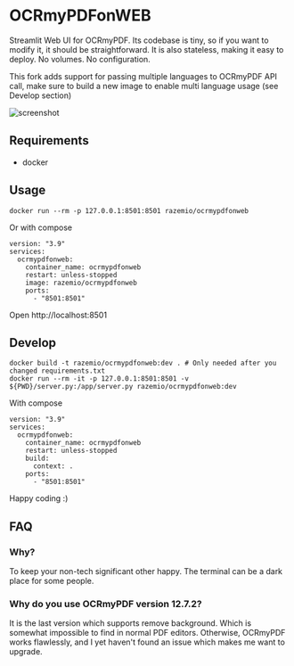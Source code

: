 # OCRmyPDFonWEB

Streamlit Web UI for OCRmyPDF. Its codebase is tiny, so if you want to modify it, it should be straightforward. It is also stateless, making it easy to deploy. No volumes. No configuration.

This fork adds support for passing multiple languages to OCRmyPDF API call, make sure to build a new image to enable multi language usage (see Develop section)

![screenshot](screenshot.png "Screenshot")

## Requirements

* docker

## Usage

```
docker run --rm -p 127.0.0.1:8501:8501 razemio/ocrmypdfonweb
```

Or with compose

```
version: "3.9"
services:
  ocrmypdfonweb:
    container_name: ocrmypdfonweb
    restart: unless-stopped
    image: razemio/ocrmypdfonweb
    ports:
      - "8501:8501"
```

Open http://localhost:8501

## Develop

```
docker build -t razemio/ocrmypdfonweb:dev . # Only needed after you changed requirements.txt
docker run --rm -it -p 127.0.0.1:8501:8501 -v ${PWD}/server.py:/app/server.py razemio/ocrmypdfonweb:dev
```

With compose

```
version: "3.9"
services:
  ocrmypdfonweb:
    container_name: ocrmypdfonweb
    restart: unless-stopped
    build:
      context: .
    ports:
      - "8501:8501"
```

Happy coding :)

## FAQ

### Why?

To keep your non-tech significant other happy. The terminal can be a dark place for some people.

### Why do you use OCRmyPDF version 12.7.2?
It is the last version which supports remove background. Which is somewhat impossible to find in normal PDF editors. Otherwise, OCRmyPDF works flawlessly, and I yet haven't found an issue which makes me want to upgrade.
